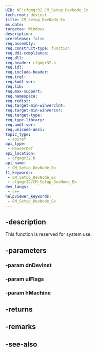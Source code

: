 ```yaml
---
UID: NF:cfgmgr32.CM_Setup_DevNode_Ex
tech.root: devinst
title: CM_Setup_DevNode_Ex
ms.date: 
targetos: Windows
description: 
prerelease: false
req.assembly: 
req.construct-type: function
req.ddi-compliance: 
req.dll: 
req.header: cfgmgr32.h
req.idl: 
req.include-header: 
req.irql: 
req.kmdf-ver: 
req.lib: 
req.max-support: 
req.namespace: 
req.redist: 
req.target-min-winverclnt: 
req.target-min-winversvr: 
req.target-type: 
req.type-library: 
req.umdf-ver: 
req.unicode-ansi: 
topic_type:
 - apiref
api_type:
 - HeaderDef
api_location:
 - cfgmgr32.h
api_name:
 - CM_Setup_DevNode_Ex
f1_keywords:
 - CM_Setup_DevNode_Ex
 - cfgmgr32/CM_Setup_DevNode_Ex
dev_langs:
 - c++
helpviewer_keywords:
 - CM_Setup_DevNode_Ex
---
```


## -description

This function is reserved for system use.

## -parameters

### -param dnDevInst

### -param ulFlags

### -param hMachine

## -returns

## -remarks

## -see-also

